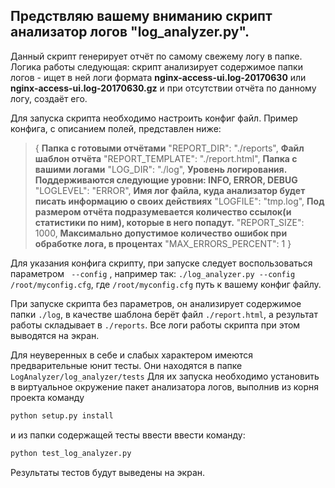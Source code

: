 ## Предствляю вашему вниманию скрипт анализатор логов "log_analyzer.py".
Данный скрипт генерирует отчёт по самому свежему логу в папке.
Логика работы следующая: скрипт анализирует содержимое папки логов - ищет в ней логи формата
**nginx-access-ui.log-20170630** или **nginx-access-ui.log-20170630.gz** и при отсутствии отчёта по данному логу,
создаёт его.

Для запуска скрипта необходимо настроить конфиг файл. Пример конфига, с описанием полей, представлен ниже:


>{
**Папка с готовыми отчётами**
"REPORT_DIR": "./reports",
**Файл шаблон отчёта**
"REPORT_TEMPLATE": "./report.html",
**Папка с вашими логами**
"LOG_DIR": "./log",
**Уровень логирования. Поддерживаются следующие уровни: INFO, ERROR, DEBUG**
"LOGLEVEL": "ERROR",
**Имя лог файла, куда анализатор будет писать информацию о своих действиях**
"LOGFILE": "tmp.log",
**Под размером отчёта подразумевается количество ссылок(и статистики по ним), которые в него попадут.**
"REPORT_SIZE": 1000,
**Максимально допустимое количество ошибок при обработке лога, в процентах**
"MAX_ERRORS_PERCENT": 1
}

Для указания конфига скрипту, при запуске следует воспользоваться параметром `
--config`
, например так: `./log_analyzer.py --config /root/myconfig.cfg`, где `/root/myconfig.cfg` путь к вашему конфиг файлу.

При запуске скрипта без параметров, он анализирует содержимое папки `./log`, в качестве шаблона берёт файл
 `./report.html`, а результат работы складывает в `./reports`. Все логи работы скрипта при этом выводятся на экран.

Для неуверенных в себе и слабых характером имеются предварительные юнит тесты.
Они находятся в папке `LogAnalyzer/log_analyzer/tests`
Для их запуска необходимо установить в виртуальное окружение пакет анализатора логов, выполнив из корня проекта команду
```sh
python setup.py install
```
и из папки содержащей тесты ввести ввести команду:
```sh
python test_log_analyzer.py
```
Результаты тестов будут выведены на экран.

